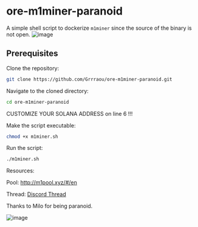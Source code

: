 # ore-m1miner-paranoid

A simple shell script to dockerize `m1miner` since the source of the binary is not open.
![image](https://github.com/user-attachments/assets/a559086a-0633-4aba-ac59-f6b7094981b7)


## Prerequisites

Clone the repository:
```bash
git clone https://github.com/Grrraou/ore-m1miner-paranoid.git
```

Navigate to the cloned directory:
```bash
cd ore-m1miner-paranoid
```

CUSTOMIZE YOUR SOLANA ADDRESS on line 6 !!!

Make the script executable:
```bash
chmod +x m1miner.sh
```

Run the script:
```bash
./m1miner.sh
```

Resources:

Pool: http://m1pool.xyz/#/en

Thread: [Discord Thread](https://discord.com/channels/1226038272673841236/1274005483019309108/threads/1274019501389910016)

Thanks to Milo for being paranoid.

![image](https://github.com/user-attachments/assets/9c4ffb3a-fa25-433b-8755-c0b0afa8fe3f)

